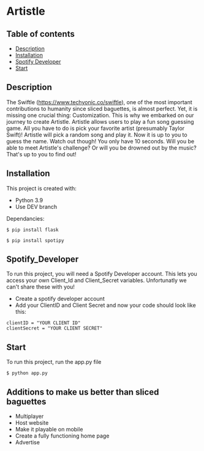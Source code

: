 # Artistle 

## Table of contents
* [Description](#Description)
* [Installation](#Installation)
* [Spotify Developer](#Spotify_Developer)
* [Start](#Start)

## Description
The Swiftle (https://www.techyonic.co/swiftle), one of the most important contributions to humanity since sliced baguettes, is almost perfect. Yet, it is missing one crucial thing: Customization. This is why we embarked on our journey to create Artistle. Artistle allows users to play a fun song guessing game. All you have to do is pick your favorite artist (presumably Taylor Swift)! Artistle will pick a random song and play it. Now it is up to you to guess the name. Watch out though! You only have 10 seconds. Will you be able to meet Artistle's challenge? Or will you be drowned out by the music? That's up to you to find out!

## Installation
This project is created with:
* Python 3.9
* Use DEV branch

Dependancies:
```
$ pip install flask
```
```
$ pip install spotipy
```

## Spotify_Developer
To run this project, you will need a Spotify Developer account. This lets you access your own Client_Id and Client_Secret variables. Unfortunatly we can't share these with you!
* Create a spotify developer account
* Add your ClientID and Client Secret and now your code should look like this:
```
clientID = "YOUR CLIENT ID"
clientSecret = "YOUR CLIENT SECRET"
```
	
## Start
To run this project, run the app.py file

```
$ python app.py
```
## Additions to make us better than sliced baguettes 
- Multiplayer
- Host website
- Make it playable on mobile
- Create a fully functioning home page
- Advertise
